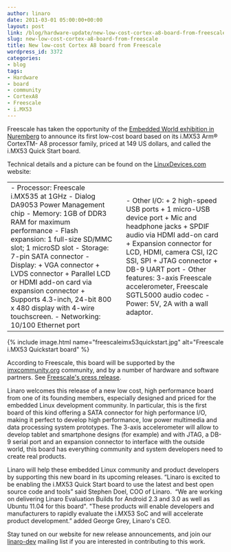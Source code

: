 ```yaml
---
author: linaro
date: 2011-03-01 05:00:00+00:00
layout: post
link: /blog/hardware-update/new-low-cost-cortex-a8-board-from-freescale/
slug: new-low-cost-cortex-a8-board-from-freescale
title: New low-cost Cortex A8 board from Freescale
wordpress_id: 3372
categories:
- blog
tags:
- Hardware
- board
- community
- CortexA8
- Freescale
- i.MX53
---
```

Freescale has taken the opportunity of the [Embedded World exhibition in Nuremberg](https://www.embedded-world.de/en) to announce its first low-cost board based on its i.MX53 Arm® CortexTM- A8 processor family, priced at 149 US dollars, and called the i.MX53 Quick Start board.

Technical details and a picture can be found on the [LinuxDevices.com](https://www.nxp.com/docs/en/user-guide/SABRE6QUADPLUSQSG.pdf) website:
<table border="0" class="table-responsive">
<tbody >
<tr >

<td markdown="1" >
- Processor: Freescale i.MX535 at 1GHz
- Dialog DA9053 Power Management chip
- Memory: 1GB of DDR3 RAM for maximum performance
- Flash expansion: 1 full-size SD/MMC slot; 1 microSD slot
- Storage: 7-pin SATA connector
- Display:
+ VGA connector
+ LVDS connector
+ Parallel LCD or HDMI add-on card via expansion connector
+ Supports 4.3-inch, 24-bit 800 x 480 display with 4-wire touchscreen.
- Networking: 10/100 Ethernet port
</td>

<td >
</td>

<td markdown="1" >
- Other I/O:
+ 2 high-speed USB ports
+ 1 micro-USB device port
+ Mic and headphone jacks
+ SPDIF audio via HDMI add-on card
+ Expansion connector for LCD, HDMI, camera CSI, I2C SSI, SPI
+ JTAG connector + DB-9 UART port
- Other features: 3-axis Freescale accelerometer, Freescale SGTL5000 audio codec
- Power: 5V, 2A with a wall adaptor.
</td>
</tr>
</tbody>
</table>

{% include image.html name="freescaleimx53quickstart.jpg" alt="Freescale i.MX53 Quickstart board" %}

<!-- more -->

According to Freescale, this board will be supported by the [imxcommunity.org](http://imxcommunity.org/) community, and by a number of hardware and software partners. See [Freescale's press release](https://www.nxp.com/products/power-management/pmics/power-management-for-i.mx-application-processors/i.mx53-quick-start-board:IMX53QSB).

Linaro welcomes this release of a new low cost, high performance board from one of its founding members, especially designed and priced for the embedded Linux development community. In particular, this is the first board of this kind offering a SATA connector for high performance I/O, making it perfect to develop high performance, low power multimedia and data processing system prototypes. The 3-axis accelerometer will allow to develop tablet and smartphone designs (for example) and with JTAG, a DB-9 serial port and an expansion connector to interface with the outside world, this board has everything community and system developers need to create real products.

Linaro will help these embedded Linux community and product developers by supporting this new board in its upcoming releases. “Linaro is excited to be enabling the i.MX53 Quick Start board to use the latest and best open source code and tools” said Stephen Doel, COO of Linaro.  “We are working on delivering Linaro Evaluation Builds for Android 2.3 and 3.0 as well as Ubuntu 11.04 for this board". "These products will enable developers and manufacturers to rapidly evaluate the i.MX53 SoC and will accelerate product development.” added George Grey, Linaro's CEO.

Stay tuned on our website for new release announcements, and join our [linaro-dev](http://lists.linaro.org/mailman/listinfo/linaro-dev) mailing list if you are interested in contributing to this work.
